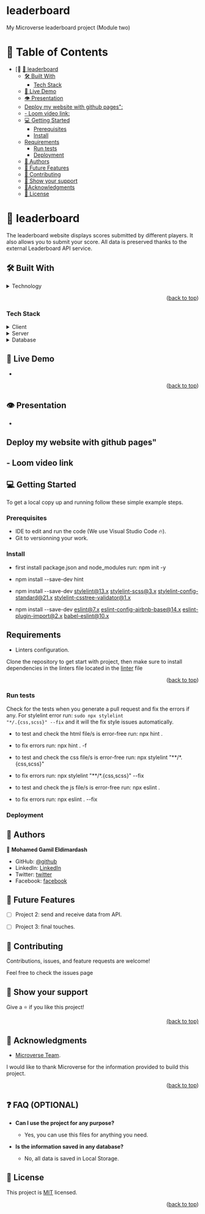 # leaderboard

<p id="readme-top">My Microverse leaderboard
 project (Module two)</p>

<!-- TABLE OF CONTENTS -->

# 📗 Table of Contents

- [📖 [🎯 leaderboard](#leaderboard)
  - [🛠 Built With](#-built-with-)
    - [Tech Stack](#tech-stack-)
  - [🚀 Live Demo](#-live-demo-)
  - [👁 Presentation](#-presentation-)
  - [Deploy my website with github pages":](#deploy-my-website-with-github-pages)
  - [- Loom video link:](#-loom-video-link)
  - [💻 Getting Started](#-getting-started-)
    - [Prerequisites](#prerequisites)
    - [Install](#install)
  - [Requirements](#requirements)
    - [Run tests](#run-tests)
    - [Deployment](#deployment)
  - [👥 Authors](#-authors-)
  - [🔭 Future Features](#-future-features-)
  - [🤝 Contributing](#-contributing-)
  - [👋 Show your support](#show-your-support)
  - [🔭Acknowledgments](#acknowledgments-)
  - [📝 License](#license)

<!-- PROJECT DESCRIPTION -->

# 📖 leaderboard <a name="about-project"></a>

The leaderboard website displays scores submitted by different players. It also allows you to submit your score. All data is preserved thanks to the external Leaderboard API service.

## 🛠 Built With <a name="built-with"></a>

<details>
  <summary>Technology</summary>
  <ul>
    <li>HTML</li>
    <li>CSS</li>
    <li>Bootstrap 5</li>
    <li>Javascript</li>
    <li>Webpack</li>
    <li>Linters (Lighthouse, Webhint, Stylelint, Eslint)</li>
    <li>Git/GitHub work-flow </li>
  </ul>
</details>

<p align="right">(<a href="#readme-top">back to top</a>)</p>

### Tech Stack <a name="tech-stack"></a>

<details>
  <summary>Client</summary>
  <ul>
    <li><a href="https://www.javascript.com/">JavaScript</a></li>
  </ul>
  <ul>
    <li><a href="https://html.com/">Html</a></li>
  </ul>
  <ul>
    <li><a href="hhttps://www.w3schools.com/css">CSS</a></li>
  </ul>
    <ul>
    <li><a href="https://getbootstrap.com">Bootstrap 5</a></li>
  </ul>

</details>

<details>
  <summary>Server</summary>
  <ul>
    <li><a href="#">N/A</a></li>
  </ul>
</details>

<details>
<summary>Database</summary>
  <ul>
    <li><a href="https://developer.mozilla.org/en-US/docs/Web/API/Window/localStorage">LocalStorage</a></li>
  </ul>
</details>

## 🚀 Live Demo <a name="live-demo"></a>

- []()

<p align="right">(<a href="#readme-top">back to top</a>)</p>

## 👁 Presentation <a name="presentation"></a>

- []()

## Deploy my website with github pages"

[]()

## - Loom video link

[]()

## 💻 Getting Started <a name="getting-started"></a>

To get a local copy up and running follow these simple example steps.

### Prerequisites

- IDE to edit and run the code (We use Visual Studio Code 🔥).
- Git to versionning your work.

### Install

- first install package.json and node_modules run:
npm init -y

- npm install --save-dev hint

- npm install --save-dev stylelint@13.x stylelint-scss@3.x stylelint-config-standard@21.x stylelint-csstree-validator@1.x

- npm install --save-dev eslint@7.x eslint-config-airbnb-base@14.x eslint-plugin-import@2.x babel-eslint@10.x

## Requirements

- Linters configuration.

Clone the repository to get start with project, then make sure to install dependencies in the linters file located in the [linter](https://github.com/Bateyjosue/linters-html-css/blob/main/.github/workflows/linters.yml) file

<p align="right">(<a href="#readme-top">back to top</a>)</p>

### Run tests
Check for the tests when you generate a pull request and fix the errors if any.
For stylelint error run:
<code>sudo npx stylelint "\*_/_.{css,scss}" --fix</code>
and it will the fix style issues automatically.

- to test and check the html file/s is error-free run:
npx hint .

- to fix errors run:
npx hint . -f

- to test and check the css file/s is error-free run:
npx stylelint "**/*.{css,scss}"
- to fix errors run:
npx stylelint "**/*.{css,scss}" --fix

- to test and check the js file/s is error-free run:
npx eslint .

- to fix errors run:
npx eslint . --fix

### Deployment

<!-- AUTHORS -->

## 👥 Authors <a name="authors"></a>

👤 **Mohamed Gamil Eldimardash**

- GitHub: [@github](https://github.com/MMGGYY66)
- LinkedIn: [LinkedIn](https://www.linkedin.com/in/mohamed-eldimardash-0023a3b5/)
- Twitter: [twitter](https://twitter.com/MOHAMEDELDIMARd)
- Facebook: [facebook](https://www.facebook.com/MOHAMED.ELDIMARDASH/)

<!-- FUTURE FEATURES -->

## 🔭 Future Features <a name="future-features"></a>

- [ ] Project 2: send and receive data from API.
- [ ] Project 3: final touches.

  <!-- CONTRIBUTING -->

## 🤝 Contributing <a name="contributing"></a>

Contributions, issues, and feature requests are welcome!

Feel free to check the issues page

<!-- SUPPORT -->

## 👋 Show your support <a name="support"></a>

Give a ⭐️ if you like this project!

<p align="right"><a href="#readme-top">(back to top)</a></p>

<!-- ACKNOWLEDGEMENTS -->

## 🙏 Acknowledgments <a name="acknowledgements"></a>

- [Microverse Team](https://www.microverse.org/).

I would like to thank Microverse for the information provided to build this project.

<p align="right">(<a href="#readme-top">back to top</a>)</p>

<!-- FAQ (optional) -->

## ❓ FAQ (OPTIONAL) <a name="faq"></a>

- **Can I use the project for any purpose?**

  - Yes, you can use this files for anything you need.

- **Is the information saved in any database?**

  - No, all data is saved in Local Storage.

## 📝 License <a name="license"></a>

This project is [MIT](https://github.com/MMGGYY66/readme-template/blob/master/MIT.md) licensed.

<p align="right">(<a href="#readme-top">back to top</a>)</p>
